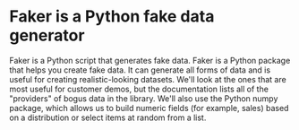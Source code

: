 # Faker is a Python fake data generator
Faker is a Python script that generates fake data.  Faker is a Python package that helps you create fake data. It can generate all forms of data and is useful for creating realistic-looking datasets. We'll look at the ones that are most useful for customer demos, but the documentation lists all of the "providers" of bogus data in the library.   We'll also use the Python numpy package, which allows us to build numeric fields (for example, sales) based on a distribution or select items at random from a list.
